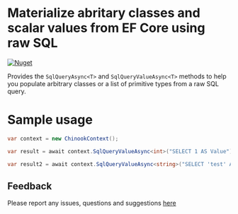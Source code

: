 # Materialize abritary classes and scalar values from EF Core using raw SQL

[![Nuget](https://img.shields.io/nuget/v/ErikEJ.EntityFrameworkCore.SqlServer.SqlQuery)](https://www.nuget.org/packages/ErikEJ.EntityFrameworkCore.SqlServer.SqlQuery/)

Provides the `SqlQueryAsync<T>` and `SqlQueryValueAsync<T>` methods to help you populate arbitrary classes or a list of primitive types from a raw SQL query.

# Sample usage


````csharp
var context = new ChinookContext();

var result = await context.SqlQueryValueAsync<int>("SELECT 1 AS Value");

var result2 = await context.SqlQueryValueAsync<string>("SELECT 'test' AS Value");
````

## Feedback

Please report any issues, questions and suggestions [here](https://github.com/ErikEJ/EFCorePowerTools/issues)
